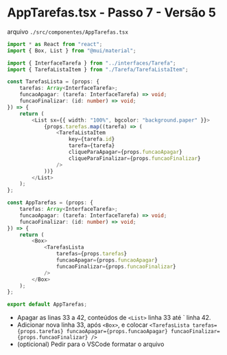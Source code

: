 # AppTarefas.tsx - Passo 7 - Versão 5


arquivo `./src/componentes/AppTarefas.tsx`
```ts
import * as React from "react";
import { Box, List } from "@mui/material";

import { InterfaceTarefa } from "../interfaces/Tarefa";
import { TarefaListaItem } from "./Tarefa/TarefaListaItem";

const TarefasLista = (props: {
	tarefas: Array<InterfaceTarefa>;
	funcaoApagar: (tarefa: InterfaceTarefa) => void;
	funcaoFinalizar: (id: number) => void;
}) => {
	return (
		<List sx={{ width: "100%", bgcolor: "background.paper" }}>
			{props.tarefas.map((tarefa) => (
				<TarefaListaItem
					key={tarefa.id}
					tarefa={tarefa}
					cliqueParaApagar={props.funcaoApagar}
					cliqueParaFinalizar={props.funcaoFinalizar}
				/>
			))}
		</List>
	);
};

const AppTarefas = (props: {
	tarefas: Array<InterfaceTarefa>;
	funcaoApagar: (tarefa: InterfaceTarefa) => void;
	funcaoFinalizar: (id: number) => void;
}) => {
	return (
		<Box>
			<TarefasLista
				tarefas={props.tarefas}
				funcaoApagar={props.funcaoApagar}
				funcaoFinalizar={props.funcaoFinalizar}
			/>
		</Box>
	);
};

export default AppTarefas;

```

- Apagar as linas 33 a 42, conteúdos de `<List>` linha 33 até `</List> linha 42.
- Adicionar nova linha 33, após `<Box>`, e colocar `<TarefasLista tarefas={props.tarefas} funcaoApagar={props.funcaoApagar} funcaoFinalizar={props.funcaoFinalizar} />`
- (opticional) Pedir para o VSCode formatar o arquivo
